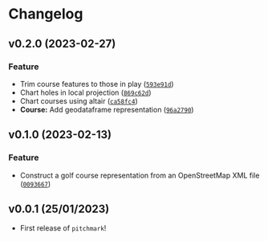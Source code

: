 # Changelog

<!--next-version-placeholder-->

## v0.2.0 (2023-02-27)
### Feature
* Trim course features to those in play ([`593e91d`](https://github.com/istvankleijn/pitchmark/commit/593e91d5d90e592226244c05cce64502a764e2d5))
* Chart holes in local projection ([`869c62d`](https://github.com/istvankleijn/pitchmark/commit/869c62d1690c7d5707d96c7a0d3f53aed9064e70))
* Chart courses using altair ([`ca58fc4`](https://github.com/istvankleijn/pitchmark/commit/ca58fc4e8a695a22bef629250d2a68bd3c053dec))
* **Course:** Add geodataframe representation ([`96a2790`](https://github.com/istvankleijn/pitchmark/commit/96a2790eddabdce55075967a1eb3b199b84f6250))

## v0.1.0 (2023-02-13)
### Feature
* Construct a golf course representation from an OpenStreetMap XML file ([`0093667`](https://github.com/istvankleijn/pitchmark/commit/009366709be89e3144506d12ebb8fcf2c46dbcf4))

## v0.0.1 (25/01/2023)

- First release of `pitchmark`!
